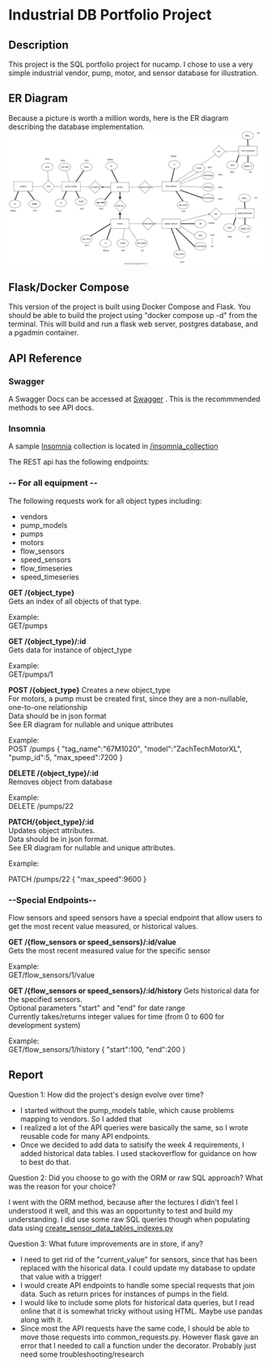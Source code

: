 # Industrial DB Portfolio Project
## Description
This project is the SQL portfolio project for nucamp. I chose to use a very simple industrial vendor, pump, motor, and sensor database for illustration.

## ER Diagram
Because a picture is worth a million words, here is the ER diagram describing the database implementation.
    ![My ER Diagram](/docs/industrial_process_er_rev2.svg)

## Flask/Docker Compose
This version of the project is built using Docker Compose and Flask. You should be able to build the project using "docker compose up -d" from the terminal. This will build and run a flask web server, postgres database, and a pgadmin container. 

## API Reference

### Swagger

A Swagger Docs can be accessed at [Swagger](http://localhost:5000/api_v2/doc) . This is the recommmended methods to see API docs.

### Insomnia 

A sample [Insomnia](https://insomnia.rest/) collection is located in [/insomnia_collection](/insomnia_collection)

The REST api has the following endpoints:

### -- For all equipment --
    
The following requests work for all object types including:
<ul>
    <li>vendors</li>
    <li>pump_models</li>
    <li>pumps</li>
    <li>motors</li>
    <li>flow_sensors</li>
    <li>speed_sensors</li>
    <li>flow_timeseries</li>
    <li>speed_timeseries</li>
</ul>



**GET /{object_type}** </br>
Gets an index of all objects of that type.</br>

Example:</br>
    GET/pumps
        
**GET /{object_type}/:id**</br>
Gets data for instance of object_type</br>

Example: </br>
    GET/pumps/1

**POST /{object_type}**
Creates a new object_type</br>
For motors, a pump must be created first, since they are a non-nullable, one-to-one relationship</br>
Data should be in json format</br>
See ER diagram for nullable and unique attributes</br>

Example: </br>
POST /pumps
    {
        "tag_name":"67M1020",
        "model":"ZachTechMotorXL",
        "pump_id":5,
        "max_speed":7200
    }   

**DELETE /{object_type}/:id**</br>
Removes object from database</br>

Example:</br>
    DELETE /pumps/22

**PATCH/{object_type}/:id**</br>
Updates object attributes.</br>
Data should be in json format.</br>
See ER diagram for nullable and unique attributes.</br>

Example:</br>

PATCH /pumps/22
{
    "max_speed":9600
}   

### --Special Endpoints--

Flow sensors and speed sensors have a special endpoint that allow users to get the most recent value measured, or historical values.

**GET /{flow_sensors or speed_sensors}/:id/value**</br>
Gets the most recent measured value for the specific sensor</br>

Example:</br>
    GET/flow_sensors/1/value

**GET /{flow_sensors or speed_sensors}/:id/history**
Gets historical data for the specified sensors.</br>
Optional parameters "start" and "end" for date range</br>
Currently takes/returns integer values for time (from 0 to 600 for development system)</br>

Example:</br>
GET/flow_sensors/1/history
{
    "start":100,
    "end":200
}


## Report

Question 1:
How did the project's design evolve over time?

<ul>
    <li>I started without the pump_models table, which cause problems mapping to vendors. So I added that</li>
    <li>I realized a lot of the API queries were basically the same, so I wrote reusable code for many API endpoints.</li>
    <li>Once we decided to add data to satisify the week 4 requirements, I added historical data tables. I used stackoverflow for guidance on how to best do that.</li>
</ul>

Question 2:
Did you choose to go with the ORM or raw SQL approach? What was the reason for your choice?

I went with the ORM method, because after the lectures I didn't feel I understood it well, and this was an opportunity to test and build my understanding. I did use some raw SQL queries though when populating data using [create_sensor_data_tables_indexes.py](/sql_files/create_sensor_data_tables_indexes.py)

Question 3:
What future improvements are in store, if any?
<ul>
    <li>I need to get rid of the "current_value" for sensors, since that has been replaced with the hisorical data. I could update my database to update that value with a trigger!</li>
    <li>I would create API endpoints to handle some special requests that join data. Such as return prices for instances of pumps in the field.</li>
    <li>I would like to include some plots for historical data queries, but I read online that it is somewhat tricky without using HTML. Maybe use pandas along with it.</li>
    <li>Since most the API requests have the same code, I should be able to move those requests into common_requests.py. However flask gave an error that I needed to call a function under the decorator. Probably just need some troubleshooting/research</li>
</ul>